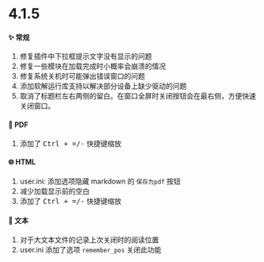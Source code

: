 # 4.1.5

#### ✨ 常规

1. 修复插件中下拉框提示文字没有显示的问题
1. 修复一些模块在加载完成时小概率会崩溃的情况
1. 修复系统关机时可能弹出错误窗口的问题
1. 添加软解运行库支持以解决部分设备上缺少驱动的问题
1. 取消了标题栏左右两侧的留白。在窗口全屏时关闭按钮会在最右侧，方便快速关闭窗口。

#### 📄 PDF

1. 添加了 <kbd>Ctrl + =/-</kbd> 快捷键缩放

#### 🌐 HTML

1. user.ini: 添加选项隐藏 markdown 的 `保存为pdf` 按钮
2. 减少加载显示前的空白
3. 添加了 <kbd>Ctrl + =/-</kbd> 快捷键缩放

#### 📝 文本

1. 对于大文本文件的记录上次关闭时的阅读位置
2. user.ini 添加了选项 `remember_pos` 关闭此功能
